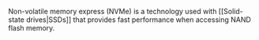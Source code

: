 Non-volatile memory express (NVMe) is a technology used with [[Solid-state drives|SSDs]] that provides fast performance when accessing NAND flash memory.